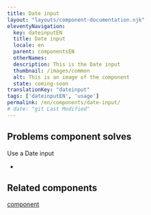 ```yaml
---
title: Date input
layout: "layouts/component-documentation.njk"
eleventyNavigation:
  key: dateinputEN
  title: Date input
  locale: en
  parent: componentsEN
  otherNames:
  description: This is the Date input
  thumbnail: /images/common
  alt: This is an image of the component
  state: coming-soon
translationKey: "dateinput"
tags: ['dateinputEN', 'usage']
permalink: /en/components/date-input/
# date: "git Last Modified"
---
```


## Problems component solves

Use a Date input

-

<article class="bg-full-width bg-primary text-light pt-500 pb-400 my-500">
  <h2 class="mt-0 mb-400">Related components</h2>

<a href="" class="link-light">component</a>

</article>
